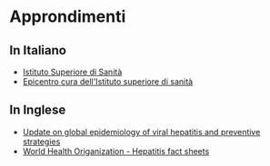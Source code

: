 # Approndimenti

## In Italiano

- [Istituto Superiore di Sanità](https://www.issalute.it/index.php/la-salute-dalla-a-alla-z-menu/e/epatiti)
- [Epicentro cura dell'Istituto superiore di sanità](https://www.epicentro.iss.it/epatite/epatite)

## In Inglese

- [Update on global epidemiology of viral hepatitis and preventive strategies](https://www.ncbi.nlm.nih.gov/pmc/articles/PMC6232563/)
- [World Health Origanization - Hepatitis fact sheets](https://www.who.int/topics/hepatitis/factsheets/en/)

